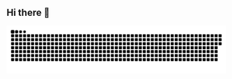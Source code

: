 ## Hi there 👋


<picture>
  <source media="(prefers-color-scheme: dark)" srcset="https://raw.githubusercontent.com/Maeldamazio/Maeldamazio/output/github-contribution-grid-snake-dark.svg">
  <source media="(prefers-color-scheme: light)" srcset="https://raw.githubusercontent.com/Maeldamazio/Maeldamazio/output/github-contribution-grid-snake.svg">
  <img alt="github contribution grid snake animation" src="https://raw.githubusercontent.com/Maeldamazio/Maeldamazio/output/github-contribution-grid-snake.svg">
</picture>

